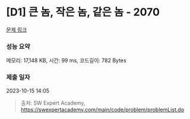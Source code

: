 # [D1] 큰 놈, 작은 놈, 같은 놈 - 2070 

[문제 링크](https://swexpertacademy.com/main/code/problem/problemDetail.do?contestProbId=AV5QQ6qqA40DFAUq) 

### 성능 요약

메모리: 17,148 KB, 시간: 99 ms, 코드길이: 782 Bytes

### 제출 일자

2023-10-15 14:05



> 출처: SW Expert Academy, https://swexpertacademy.com/main/code/problem/problemList.do